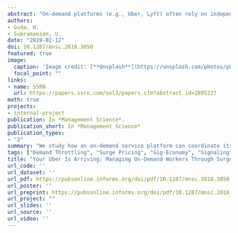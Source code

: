 ```yaml
---
abstract: "On-demand platforms (e.g., Uber, Lyft) often rely on independent workers, who are not directly under the platform’s control, to be available at the “right” time and locations to serve consumers at short notice. To manage fluctuating demand across market locations (zones), on-demand platforms share market forecasts with workers to inform them where they should be available, and use surge pricing—wherein the price at a particular zone is temporarily raised above the regular price. We analyze these platform strategies in an on-demand marketplace where independent workers can move between adjacent zones, explicitly accounting for the strategic interaction in their moving decisions. We show that, contrary to conventional wisdom, surge pricing can be useful even in zones where supply exceeds demand. Specifically, because workers are strategic agents facing costs to move and competition from other workers who move, simply informing workers where they should be available may not ensure that enough workers move to that zone. Interestingly, more workers can be made to move from a zone with excess supply of workers by strategically using a surge price to throttle demand in that zone. Such strategic surge pricing can increase total platform profit across zones, and even be more profitable than offering workers bonuses to move. Surge pricing in a zone with excess supply can also be useful to credibly communicate the need for more workers to move. In other instances, such surge pricing may be useful to avoid too many workers from moving. Our analysis offers insights for effectively managing on-demand service with independentworkers."
authors:
- Guda, H.
- Subramanian, U.
date: "2019-02-12"
doi: 10.1287/mnsc.2018.3050
featured: true
image:
  caption: 'Image credit: [**Unsplash**](https://unsplash.com/photos/pLCdAaMFLTE)'
  focal_point: ""
links:
- name: SSRN
  url: https://papers.ssrn.com/sol3/papers.cfm?abstract_id=2895227
math: true
projects:
- internal-project
publication: In *Management Science*.
publication_short: In *Management Science*
publication_types:
- "2"
summary: "We study how an on-demand service platform can coordinate its workforce through forecast-sharing, worker bonuses and surge pricing in a geographically dispersed marketplace using gig-economy workers."
tags: ["Demand Throttling", "Surge Pricing", "Gig-Economy", "Signaling"]
title: "Your Uber Is Arriving: Managing On-Demand Workers Through Surge Pricing, Forecast Communication, and Worker Incentives"
url_code: ''
url_dataset: ''
url_pdf: https://pubsonline.informs.org/doi/pdf/10.1287/mnsc.2018.3050
url_poster: ''
url_preprint: https://pubsonline.informs.org/doi/pdf/10.1287/mnsc.2018.3050
url_project: ""
url_slides: ''
url_source: ''
url_video: ''
---
```

